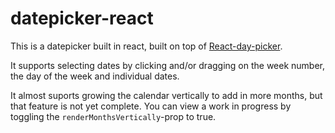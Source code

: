 # datepicker-react

This is a datepicker built in react, built on top of [React-day-picker](http://www.gpbl.org/react-day-picker/).

It supports selecting dates by clicking and/or dragging on the week number, the day of the week and individual dates.

It almost suports growing the calendar vertically to add in more months, but that feature is not yet complete. You can view a 
work in progress by toggling the `renderMonthsVertically`-prop to true. 


